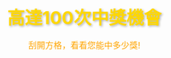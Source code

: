 <!DOCTYPE html>
<html>
<head>
    <meta charset="UTF-8">
    <title>刮刮樂遊戲</title>
</head>
<body>
    <!-- 這<!DOCTYPE html>
<html>
<head>
    <title>100個喜歡珍珠刮刮樂</title>
    <div style="text-align: center; font-size: 1.5em; color: #ff0000; margin-top: 20px; font-weight: bold; text-shadow: 2px 2px 4px rgba(0, 0, 0, 0.2);">
    Merry Christmas 🎄
</div>
    <style>
        body {
            display: flex;
            flex-direction: column;
            align-items: center;
            background: #2b2b2b;
            font-family: Arial, sans-serif;
            color: white;
            cursor: url('data:image/svg+xml;utf8,<svg xmlns="http://www.w3.org/2000/svg" width="24" height="24" viewBox="0 0 24 24"><circle cx="12" cy="12" r="10" fill="%23ffd700" stroke="%23b8860b" stroke-width="2"/><text x="12" y="16" font-size="12" text-anchor="middle" fill="%23b8860b">$</text></svg>') 12 12, auto;
        }
        .grid {
            display: grid;
            grid-template-columns: repeat(10, 1fr);
            gap: 5px;
            max-width: 800px;
            margin: 20px;
            background: #1a1a1a;
            padding: 20px;
            border-radius: 15px;
            box-shadow: 0 0 30px rgba(255,215,0,0.2);
        }
        .number {
            width: 60px;
            height: 60px;
            background: linear-gradient(45deg, #c0c0c0, #808080);
            border: 2px solid #ffd700;
            border-radius: 5px;
            font-size: 20px;
            color: white;
            cursor: url('data:image/svg+xml;utf8,<svg xmlns="http://www.w3.org/2000/svg" width="24" height="24" viewBox="0 0 24 24"><circle cx="12" cy="12" r="10" fill="%23ffd700" stroke="%23b8860b" stroke-width="2"/><text x="12" y="16" font-size="12" text-anchor="middle" fill="%23b8860b">$</text></svg>') 12 12, pointer;
            transition: all 0.3s ease;
            position: relative;
            overflow: hidden;
        }
        .number::before {
            content: '';
            position: absolute;
            top: 0;
            left: -100%;
            width: 200%;
            height: 100%;
            background: linear-gradient(
                90deg,
                rgba(255,255,255,0) 0%,
                rgba(255,255,255,0.2) 50%,
                rgba(255,255,255,0) 100%
            );
            transition: 0.5s;
        }
        .number:hover::before {
            left: 100%;
        }
        .number.scratched {
            background: linear-gradient(45deg, #ffd700, #ffa500);
            transform: scale(0.95);
        }
        .message {
            position: fixed;
            top: 50%;
            left: 50%;
            transform: translate(-50%, -50%);
            background: rgba(255,215,0,0.9);
            padding: 20px;
            border-radius: 10px;
            box-shadow: 0 0 20px rgba(255,215,0,0.5);
            display: none;
            z-index: 100;
            color: black;
            font-size: 18px;
            text-align: center;
            min-width: 200px;
            cursor: default;
        }
        h1 {
            color: #ffd700;
            text-shadow: 0 0 10px rgba(255,215,0,0.5);
            margin: 30px 0;
            cursor: default;
        }
    </style>
</head>
<body>
    <h1>100個喜歡珍珠刮刮樂</h1>
    <div class="grid" id="numberGrid"></div>
    <div class="message" id="message"></div>

    <script>
        const messages = [
            "我超愛珍珠奶茶！",
            "珍珠好好吃喔！",
            "沒有珍珠的奶茶不完整！",
            "珍珠是我的快樂泉源！",
            "今天也要喝珍奶！",
            "珍珠Q彈有嚼勁！",
            "珍珠是我的生命！",
            "沒有珍珠我會生氣！",
            "珍珠是我的維他命！",
            "珍珠使我快樂！"
        ];

        // 建立一個映射來存儲每個號碼對應的訊息
        const numberMessages = {};

        function shuffleMessages() {
            // 複製訊息陣列並重複10次以達到100個訊息
            let allMessages = [];
            for(let i = 0; i < 10; i++) {
                allMessages = allMessages.concat([...messages]);
            }
            
            // 打亂訊息順序
            for(let i = allMessages.length - 1; i > 0; i--) {
                const j = Math.floor(Math.random() * (i + 1));
                [allMessages[i], allMessages[j]] = [allMessages[j], allMessages[i]];
            }
            
            // 為每個號碼分配一個訊息
            for(let i = 1; i <= 100; i++) {
                numberMessages[i] = allMessages[i-1];
            }
        }

        function createGrid() {
            const grid = document.getElementById('numberGrid');
            for (let i = 1; i <= 100; i++) {
                const button = document.createElement('button');
                button.className = 'number';
                button.textContent = i;
                button.onclick = () => scratchNumber(button, i);
                grid.appendChild(button);
            }
        }

        function scratchNumber(button, number) {
            button.classList.add('scratched');
            const message = document.getElementById('message');
            message.textContent = numberMessages[number];
            message.style.display = 'block';
            
            setTimeout(() => {
                message.style.display = 'none';
            }, 1500);
        }

        // 初始化時打亂訊息
        shuffleMessages();
        createGrid();
    </script>
</body>
</html>
<!-- 1. 增加刮開動畫效果 -->
<style>
.number {
    transition: all 0.3s;
    position: relative;
    overflow: hidden;
}

.scratched {
    transform: scale(0.9);
    background: #f0f0f0 !important;
}

.number:before {
    content: "";
    position: absolute;
    top: 0;
    left: -100%;
    width: 200%;
    height: 100%;
    background: rgba(255,255,255,0.3);
    transform: skewX(-20deg);
    transition: 0.5s;
}

.scratched:before {
    left: 100%;
}
</style>

<script>
// 2. 增加音效
function playSound() {
    const audio = new Audio('https://www.soundjay.com/misc/sounds/scratch-1.mp3');
    audio.play();
}

// 3. 增加計數器功能
let scratchedCount = 0;
function updateCounter() {
    scratchedCount++;
    const counter = document.createElement('div');
    counter.textContent = `已刮開: ${scratchedCount}/100`;
    document.body.appendChild(counter);
}

</script>
<style>
.progress-bar {
    position: fixed;
    bottom: 20px;
    left: 50%;
    transform: translateX(-50%);
    width: 80%;
    max-width: 600px;
    height: 30px;
    background: rgba(26, 26, 26, 0.8);
    border-radius: 15px;
    border: 2px solid #ffd700;
    overflow: hidden;
    box-shadow: 0 0 20px rgba(255, 215, 0, 0.2);
}

.progress-fill {
    height: 100%;
    width: 0%;
    background: linear-gradient(45deg, #ffd700, #ffa500);
    transition: width 0.3s ease;
}

.progress-text {
    position: absolute;
    top: 50%;
    left: 50%;
    transform: translate(-50%, -50%);
    color: white;
    font-weight: bold;
    text-shadow: 1px 1px 2px rgba(0, 0, 0, 0.5);
}
</style>

<script>
// 更新計數器功能
const progressBar = document.createElement('div');
progressBar.className = 'progress-bar';
progressBar.innerHTML = `
    <div class="progress-fill"></div>
    <div class="progress-text">已刮開: 0/100</div>
`;
document.body.appendChild(progressBar);

// 修改原本的 scratchNumber 函數來整合進度條
const originalScratchNumber = window.scratchNumber;
window.scratchNumber = function(button, number) {
    if (!button.classList.contains('scratched')) {
        originalScratchNumber(button, number);
        updateCounter();
    }
}

function updateCounter() {
    scratchedCount++;
    const progressFill = document.querySelector('.progress-fill');
    const progressText = document.querySelector('.progress-text');
    const percentage = (scratchedCount / 100) * 100;
    
    progressFill.style.width = `${percentage}%`;
    progressText.textContent = `已刮開: ${scratchedCount}/100`;
}
</script>
<style>
.scratch-title {
    text-align: center;
    font-size: 2.5em;
    color: #ffd700;
    text-shadow: 2px 2px 4px rgba(0, 0, 0, 0.3);
    margin: 20px 0;
    font-weight: bold;
}

.scratch-subtitle {
    text-align: center;
    font-size: 1.2em;
    color: #ffa500;
    margin-bottom: 30px;
}
</style>

<div class="scratch-title">高達100次中獎機會</div>
<div class="scratch-subtitle">刮開方格，看看您能中多少獎!</div>
<script>
// 調整訊息顯示時間為原本的1.5倍
const originalShowMessage = window.showMessage;
window.showMessage = function(message, isWin = false) {
    const messageDiv = document.createElement('div');
    messageDiv.className = 'message';
    messageDiv.textContent = message;
    if (isWin) {
        messageDiv.classList.add('win');
    }
    document.body.appendChild(messageDiv);
    
    // 延長顯示時間至1.5秒 (原本是1秒)
    setTimeout(() => {
        messageDiv.remove();
    }, 1500);
}
</script>
<script>
// 監聽刮開次數的變化
function checkCompletion() {
    if (scratchedCount === 100) {
        // 創建煙花效果
        createFireworks();
        // 顯示恭喜訊息
        showCongratulations();
    }
}

// 在原有的updateCounter函數中添加檢查
const originalUpdateCounter = updateCounter;
updateCounter = function() {
    originalUpdateCounter();
    checkCompletion();
}

// 創建煙花效果
function createFireworks() {
    for (let i = 0; i < 10; i++) {
        setTimeout(() => {
            const firework = document.createElement('div');
            firework.className = 'firework';
            firework.style.left = Math.random() * window.innerWidth + 'px';
            firework.style.top = Math.random() * window.innerHeight + 'px';
            document.body.appendChild(firework);
            
            setTimeout(() => {
                firework.remove();
            }, 1000);
        }, i * 300);
    }
}

// 顯示恭喜訊息
function showCongratulations() {
    const congrats = document.createElement('div');
    congrats.className = 'congratulations';
    congrats.innerHTML = '🎉 恭喜得到PEARL🎉';
    document.body.appendChild(congrats);
    
    setTimeout(() => {
        congrats.remove();
    }, 5000);
}
</script>

<style>
.firework {
    position: fixed;
    width: 10px;
    height: 10px;
    border-radius: 50%;
    background: radial-gradient(circle, #ffd700, #ff6b6b);
    animation: explode 1s ease-out forwards;
    pointer-events: none;
}

.congratulations {
    position: fixed;
    top: 50%;
    left: 50%;
    transform: translate(-50%, -50%);
    background: rgba(0, 0, 0, 0.8);
    color: #ffd700;
    padding: 20px 40px;
    border-radius: 10px;
    font-size: 24px;
    z-index: 1000;
    animation: bounce 0.5s ease infinite alternate;
}

@keyframes explode {
    0% {
        transform: scale(1);
        opacity: 1;
    }
    100% {
        transform: scale(20);
        opacity: 0;
    }
}

@keyframes bounce {
    from {
        transform: translate(-50%, -50%) scale(1);
    }
    to {
        transform: translate(-50%, -50%) scale(1.1);
    }
}
</style>
</body>
</html>
